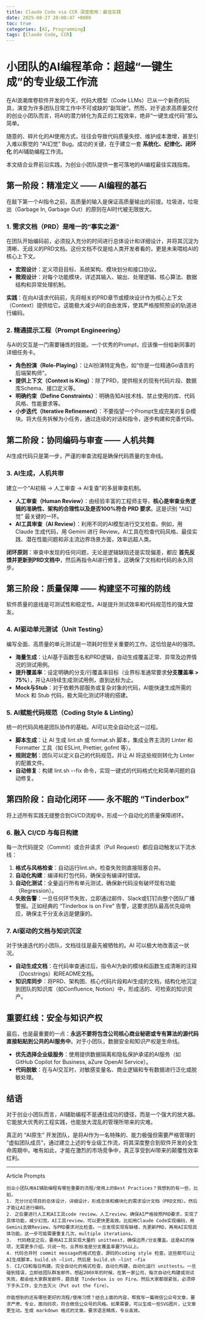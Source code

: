 ```yaml
---
title: Claude Code via CCR 深度使用：最佳实践
date: 2025-08-27 20:08:47 +0800
toc: true
categories: [AI, Programming]
tags: [Claude Code, CCR]
---
```


# **小团队的AI编程革命：超越“一键生成”的专业级工作流**

在AI浪潮席卷软件开发的今天，代码大模型（Code LLMs）已从一个新奇的玩具，演变为许多团队日常工作中不可或缺的“副驾驶”。然而，对于追求高质量交付的创业小团队而言，将AI的潜力转化为真正的工程效率，绝非“一键生成代码”那么简单。

随意的、碎片化的AI使用方式，往往会导致代码质量失控、维护成本激增，甚至引入难以察觉的 “AI幻觉” Bug。成功的关键，在于建立一套 **系统化、纪律化、闭环化** 的AI辅助编程工作流。

本文结合业界前沿实践，为创业小团队提供一套可落地的AI编程最佳实践指南。

## **第一阶段：精准定义 —— AI编程的基石**

在敲下第一个AI指令之前，高质量的输入是保证高质量输出的前提。垃圾进，垃圾出（Garbage In, Garbage Out）的原则在AI时代被无限放大。

### **1. 需求文档（PRD）是唯一的“事实之源”**

在团队开始编码前，必须投入充分的时间进行总体设计和详细设计，并将其沉淀为清晰、无歧义的PRD文档。这份文档不仅是给人类开发者看的，更是未来喂给AI的核心上下文。

* **宏观设计**：定义项目目标、系统架构、模块划分和接口协议。  
* **微观设计**：对每个功能模块，详述其输入、输出、处理逻辑、核心算法、数据结构和异常处理机制。

**实践**：在向AI请求代码前，先将相关的PRD章节或模块设计作为核心上下文（Context）提供给它。这能极大减少AI的自由发挥，使其严格按照预设的轨道进行编码。

### **2. 精通提示工程（Prompt Engineering）**

与AI的交互是一门需要锤炼的技能。一个优秀的Prompt，应该像一份给新同事的详细任务卡。

* **角色扮演（Role-Playing）**：让AI扮演特定角色，如“你是一位精通Go语言的后端架构师”。  
* **提供上下文（Context is King）**：除了PRD，提供相关的现有代码片段、数据库Schema、接口定义等。  
* **明确约束（Define Constraints）**：明确告知AI技术栈、禁止使用的库、代码风格、性能要求等。  
* **小步迭代（Iterative Refinement）**：不要指望一个Prompt生成完美的复杂模块。将大任务拆解为小任务，通过连续的对话和指令，逐步构建和完善代码。

## **第二阶段：协同编码与审查 —— 人机共舞**

AI生成代码只是第一步，严谨的审查流程是确保代码质量的生命线。

### **3. AI生成，人机共审**

建立一个“AI初稿 -> 人工审查 -> AI复查”的多层审查机制。

* **人工审查（Human Review）**：由经验丰富的工程师主导，**核心是审查业务逻辑的准确性、架构的合理性以及是否100%符合 PRD 要求**。这是识别 “AI幻觉” 最关键的一环。  
* **AI工具审查（AI Review）**：利用不同的AI模型进行交叉检查。例如，用 Claude 生成代码，用 Gemini 进行 Review。AI工具在检查代码风格、最佳实践、潜在性能问题和非主流边界场景方面，效率远超人类。

**闭环原则**：审查中发现的任何问题，无论是逻辑缺陷还是实现偏差，都应 **首先反馈并更新到PRD文档中**，然后再指令AI进行修复。这确保了文档和代码的永久同步。

## **第三阶段：质量保障 —— 构建坚不可摧的防线**

软件质量的底线是可测试性和稳定性。AI是提升测试效率和代码规范性的强大盟友。

### **4. AI驱动单元测试（Unit Testing）**

编写全面、高质量的单元测试是一项耗时但至关重要的工作。这恰恰是AI的强项。

* **海量生成**：让AI基于函数签名和PRD逻辑，自动生成覆盖正常、异常及边界情况的测试用例。  
* **提升覆盖率**：设定明确的分支/行覆盖率目标（业界标准通常要求**分支覆盖率 > 75%**），并让AI持续生成测试用例，直到达标为止。  
* **Mock与Stub**：对于依赖外部服务或复杂对象的代码，AI能快速生成所需的 Mock 和 Stub 代码，极大简化测试环境的搭建。

### **5. AI赋能代码规范（Coding Style & Linting）**

统一的代码风格是团队协作的基础。AI可以完全自动化这一过程。

* **脚本生成**：让 AI 生成 lint.sh 或 format.sh 脚本，集成业界主流的 Linter 和 Formatter 工具（如 ESLint, Prettier, gofmt 等）。  
* **规则定制**：团队可以定义自己的代码规范，并让 AI 将这些规则转化为 Linter 的配置文件。  
* **自动修复**：构建 lint.sh --fix 命令，实现一键式的代码格式化和简单问题的自动修复。

## **第四阶段：自动化闭环 —— 永不眠的 “Tinderbox”**

将上述所有实践无缝整合到CI/CD流程中，形成一个自动化的质量保障闭环。

### **6. 融入 CI/CD 与每日构建**

每一次代码提交（Commit）或合并请求（Pull Request）都应自动触发以下流水线：

1. **格式与风格检查**：自动运行lint.sh，检查失败则直接阻塞合并。  
2. **自动化构建**：编译和打包代码，确保没有编译时错误。  
3. **自动化测试**：全量运行所有单元测试，确保新代码没有破坏现有功能（Regression）。  
4. **失败告警**：一旦任何环节失败，立即通过邮件、Slack或钉钉向整个团队广播警报。正如经典的 “Tinderbox is on Fire” 告警，这要求团队最高优先级响应，确保主干分支永远是健康的。

### **7. AI驱动的文档与知识沉淀**

对于快速迭代的小团队，文档往往是最先被牺牲的。AI 可以极大地改善这一状况。

* **自动生成文档**：在代码审查通过后，指令AI为新的模块和函数生成清晰的注释（Docstrings）和README文档。  
* **知识库同步**：将PRD、架构图、核心代码片段和AI生成的文档，结构化地沉淀到团队的知识库（如Confluence, Notion）中，形成活的、可检索的知识资产。

## **重要红线：安全与知识产权**

最后，也是最重要的一点：**永远不要将包含公司核心商业秘密或专有算法的源代码直接粘贴到公共的AI服务中**。对于小团队，数据安全和知识产权是生命线。

* **优先选择企业级服务**：使用提供数据隔离和隐私保护承诺的AI服务（如 GitHub Copilot for Business, aZure OpenAI Service）。  
* **代码脱敏**：在与AI交互时，对敏感变量名、商业逻辑和专有数据进行泛化或脱敏处理。

## **结语**

对于创业小团队而言，AI辅助编程不是通往成功的捷径，而是一个强大的放大器。它能放大优秀的工程实践，也能放大混乱的管理所带来的灾难。

真正的 “AI原生” 开发团队，是将AI作为一名特殊的、能力极强但需要严格管理的 “虚拟团队成员”，通过建立上述的专业级工作流，将其深度整合到软件开发的全生命周期中。唯有如此，才能在激烈的市场竞争中，真正享受到AI带来的颠覆性效率红利。

---
Article Prompts
```
创业小团队用AI辅助编程有哪些重要的流程/使用上的Best Practices？我想到的有一些，比如，
1. 充分讨论项目的总体设计，详细设计，形成总体和模块化的需求设计文档（PRD文档）。然后才能让AI进行编码。
2. 之后要进行人工和AI工具code review。人工review，确保AI严格按照PRD要求，实现了具体功能，减少幻觉。AI工具review，可以更快更高效。比如用Claude Code实现编码，用Gemini去做Review，与PRD要求对比检查。一旦发现实现有缺楼，先更新PRD，再用AI实现具体功能。这一步可能需要重复几次，multiple iterations。
3.  代码稳定之后，要用AI工具实现大量的 unitteest，确保边界/分支覆盖。这是AI的强项，无需更多介绍。只说一句，业界标准是分支覆盖率要75%以上。
4. 代码合并时 commit message的格式检查，源码的coding style 检查。这些都可以让AI生成脚本，build.sh —lint，然后是 build.sh —lint —fix
5. CI/CD和每日构建。完全自动化的格式检查，自动化构建，自动化运行 unittests。一旦碰到错误，立即给团队群发邮件。想起200X年的时候，在第一家公司，每次自动化构建或测试失败，都会给大家群发邮件，题目是 Tinderbox is on Fire。然后大家都很紧张，必须停下手头工作，全力去灭火（Put out the fire）。 

你能想到的还有哪些更好的流程/使用习惯？结合上面的内容，帮我写一篇微信公众号文章，要求严肃、专业，面向码农，符合微信公众号的风格。如果需要，可以生成一些SVG图片，让文章更生动。生成 markdown 格式的文章。要求语言精炼，专业高效。
```
